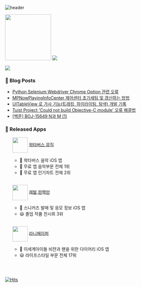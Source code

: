 

![header](https://capsule-render.vercel.app/api?type=waving&height=200&text=YoungkyuSong&fontSize=40&fontAlign=80&fontAlignY=40&color=gradient)

<p>  <img width height = "150" src ="https://github-readme-stats.vercel.app/api?username=youn9k&show_icons=true">    <a href="https://opgc.me/#/users/youn9k" target="_blank"><img src="https://api.opgc.me/githubs/users/youn9k/tag/?theme=basic" /></a> </p>

<!--
<div align = "center">
<h5> 트렌드에 관심이 많습니다. </h5>
<h5> 사용자 친화적인 UX/UI 를 고민합니다. </h5>
<h5> 가독성 높은 코드를 짜는 것을 좋아합니다. </h5>
<h5> 소통하며 협업하는 것을 중요시합니다. </h5>
</div>
-->

 <img src="https://img.shields.io/badge/Swift-E34F26?style=for-the-badge&logo=Swift&logoColor=white"/>
 
### 🍋 Blog Posts
<!-- BLOG-POST-LIST:START -->
- [Python Selenium Webdriver Chrome Option 관련 오류](https://youngkdevlog.tistory.com/57)
- [MPNowPlayingInfoCenter 제어센터 초기세팅 및 갱신하는 방법](https://youngkdevlog.tistory.com/56)
- [UITableView 로 가사 기능&lpar;트래킹, 하이라이팅, 탐색&rpar; 개발 기록](https://youngkdevlog.tistory.com/55)
- [Tuist Project &#39;Could not build Objective-C module&#39; 오류 해결법](https://youngkdevlog.tistory.com/54)
- [[백준] BOJ-15649 N과 M &lpar;1&rpar;](https://youngkdevlog.tistory.com/53)
<!-- BLOG-POST-LIST:END -->

### 💎 Released Apps
<ol>
    <p> 
      <img width = "50" src="https://user-images.githubusercontent.com/60254939/232179100-bd7243d1-35f2-432b-a316-c6d41d8bf3bc.png" align="center"> 
        <a href = "https://wakmusic.xyz/">  왁타버스 뮤직 </a> 
    </p> 
  <ul>
    <li>🎵 왁타버스 음악 iOS 앱</li>
    <li>🥇 무료 앱 음악부문 전체 1위</li>
    <li>🏅 무료 앱 인기차트 전체 2위</li>
  </ul>
 </br>
    <p> 
       <img width = "50" src="https://user-images.githubusercontent.com/60254939/202892998-0daf7640-7000-42c0-8db4-52f77e344122.png" align="center"> 
          <a href = "https://apps.apple.com/kr/app/id1622140980">  제발 한짝만 </a> 
    </p> 
  <ul>
    <li>👟 스니커즈 발매 및 응모 정보 iOS 앱</li>
    <li>😃 졸업 작품 전시회 3위</li>
  </ul>
  </br>
     <p> 
       <img width = "50" src="https://user-images.githubusercontent.com/60254939/209456906-e6b5ed18-acab-4d2f-8dcc-9f9e319e2f7c.png" align="center"> 
          <a href = "https://apps.apple.com/kr/app/id1660706595">  라니페이퍼 </a> 
     </p> 
  <ul>
    <li>📒 이세계아이돌 비챤과 팬을 위한 다이어리 iOS 앱</li>
    <li>😃 라이프스타일 부문 전체 17위</li>
  </ul>
</ol>
 
 <br><br>
 
 [![Hits](https://hits.seeyoufarm.com/api/count/incr/badge.svg?url=https%3A%2F%2Fgithub.com%2FYoungking0914&count_bg=%237E7E7E&title_bg=%23555555&icon=swift.svg&icon_color=%23FF8D00&title=hits&edge_flat=false)](https://hits.seeyoufarm.com)
 



